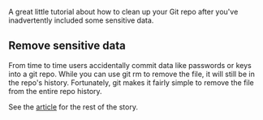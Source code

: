 <div id="wikitext">

<span id="excerpt"></span> A great little tutorial about how to clean up
your Git repo after you've inadvertently included some sensitive data.
<span id="excerptend"></span>

<div class="vspace">

</div>

<div class="round lrindent quote">

Remove sensitive data
---------------------

From time to time users accidentally commit data like passwords or keys
into a git repo. While you can use git rm to remove the file, it will
still be in the repo's history. Fortunately, git makes it fairly simple
to remove the file from the entire repo history.

</div>

See the
[article](https://help.github.com/articles/remove-sensitive-data) for
the rest of the story.

<div class="vspace">

</div>

<div style="display: none;">

Summary:A short tutorial on removing inadvertently included files/data
in a Git repo Parent:(Technology.)Git
includeme:[Git](http://wiki.tamouse.org?n=Technology.Git?action=print)
Categories:[HowTos](http://wiki.tamouse.org?n=Category.HowTos),
[Technology](http://wiki.tamouse.org?n=Category.Technology),
[Tools](http://wiki.tamouse.org?n=Category.Tools),
[Git](http://wiki.tamouse.org?n=Category.Git) Tags: git, cleaning up
repositories Source:
<https://help.github.com/articles/remove-sensitive-data>

</div>

</div>

